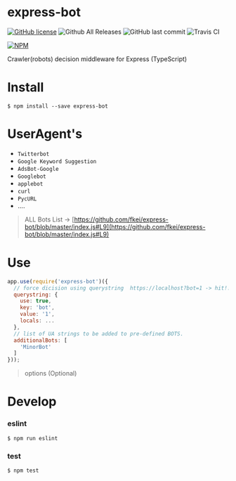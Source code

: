# express-bot

[![GitHub license](https://img.shields.io/github/license/fkei/express-bot.svg)](https://github.com/fkei/express-bot/blob/master/LICENSE)
![Github All Releases](https://img.shields.io/github/downloads/fkei/express-bot/total.svg)
![GitHub last commit](https://img.shields.io/github/last-commit/fkei/express-bot.svg)
![Travis CI](https://img.shields.io/travis/fkei/express-bot/master.svg)

[![NPM](https://nodei.co/npm/express-bot.png?downloads=true&downloadRank=true&stars=true)](https://nodei.co/npm/express-bot/)

Crawler(robots) decision middleware for Express (TypeScript)

# Install

```
$ npm install --save express-bot
```

# UserAgent's

- `Twitterbot`
- `Google Keyword Suggestion`
- `AdsBot-Google`
- `Googlebot`
- `applebot`
- `curl`
- `PycURL`
- ....


> ALL Bots List -> [https://github.com/fkei/express-bot/blob/master/index.js#L9](https://github.com/fkei/express-bot/blob/master/index.js#L9)

# Use

```javascript
app.use(require('express-bot')({
  // force dicision using querystring  https://localhost?bot=1 -> hit!!
  querystring: {
    use: true,
    key: 'bot',
    value: '1',
    locals: ...
  },
  // list of UA strings to be added to pre-defined BOTS.
  additionalBots: [
    'MinorBot'
  ]
}));
```

> options (Optional)

# Develop

### eslint

```
$ npm run eslint
```

### test

```
$ npm test
```
